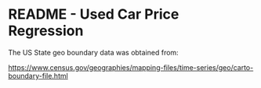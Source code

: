 # README - Used Car Price Regression

The US State geo boundary data was obtained from:

<https://www.census.gov/geographies/mapping-files/time-series/geo/carto-boundary-file.html>
